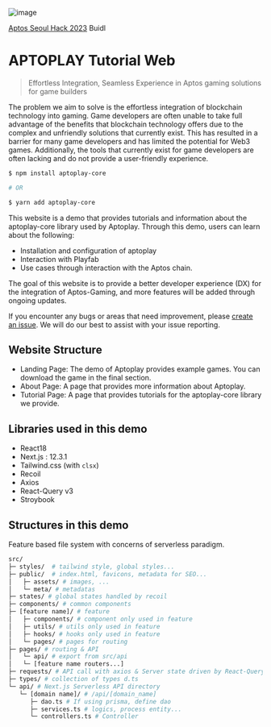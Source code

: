 ![image](https://user-images.githubusercontent.com/65929678/216216243-440bcb5c-5052-4946-9cad-47a98842e363.png)


[Aptos Seoul Hack 2023](https://aptosfoundation.org/events/seoul-hack-2023) Buidl

# APTOPLAY Tutorial Web

> Effortless Integration, Seamless Experience in Aptos gaming solutions for game builders

The problem we aim to solve is the effortless integration of blockchain technology into gaming. Game developers are often unable 
to take full advantage of the benefits that blockchain technology offers due to the complex and unfriendly solutions that currently exist. 
This has resulted in a barrier for many game developers and has limited the potential for Web3 games. Additionally, the tools 
that currently exist for game developers are often lacking and do not provide a user-friendly experience.


```bash
$ npm install aptoplay-core

# OR

$ yarn add aptoplay-core
```

This website is a demo that provides tutorials and information about the aptoplay-core library used by Aptoplay. Through this demo, users can learn about the following:

- Installation and configuration of aptoplay
- Interaction with Playfab
- Use cases through interaction with the Aptos chain.

The goal of this website is to provide a better developer experience (DX) for the integration of Aptos-Gaming, and more features will be added through ongoing updates.

If you encounter any bugs or areas that need improvement, please [create an issue](https://github.com/catze-labs/aptoplay-web/issues/new). We will do our best to assist with your issue reporting.


## Website Structure

- Landing Page: The demo of Aptoplay provides example games. You can download the game in the final section.
- About Page: A page that provides more information about Aptoplay.
- Tutorial Page: A page that provides tutorials for the aptoplay-core library we provide.

## Libraries used in this demo

- React18
- Next.js : 12.3.1
- Tailwind.css (with `clsx`)
- Recoil
- Axios
- React-Query v3
- Stroybook

## Structures in this demo

Feature based file system with concerns of serverless paradigm.

```bash
src/
├─ styles/  # tailwind style, global styles...
├─ public/  # index.html, favicons, metadata for SEO...
│   ├─ assets/ # images, ...
│   └─ meta/ # metadatas
├─ states/ # global states handled by recoil
├─ components/ # common components
├─ [feature name]/ # feature
│   ├─ components/ # component only used in feature
│   ├─ utils/ # utils only used in feature
│   ├─ hooks/ # hooks only used in feature
│   └─ pages/ # pages for routing
├─ pages/ # routing & API
│   └─ api/ # export from src/api
│   └─ [feature name routers...]
├─ requests/ # API call with axios & Server state driven by React-Query
├─ types/ # collection of types d.ts
└─ api/ # Next.js Serverless API directory
   └─ [domain name]/ # /api/[domain_name]
      ├─ dao.ts # If using prisma, define dao
      ├─ services.ts # logics, process entity...
      └─ controllers.ts # Controller
```
